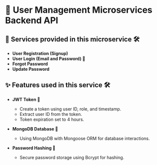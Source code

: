 # 👤 User Management Microservices Backend API

## 🚀 Services provided in this microservice 🛠️
* **User Registration (Signup)**
* **User Login (Email and Password) 🔐**
* **Forgot Password**
* **Update Password**

## ✨ Features used in this service 🛠️
* **JWT Token 🪪**
  * Create a token using user ID, role, and timestamp.
  * Extract user ID from the token.
  * Token expiration set to 4 hours.
  
* **MongoDB Database 🍃**
  * Using MongoDB with Mongoose ORM for database interactions.
  
* **Password Hashing 🔑**
  * Secure password storage using Bcrypt for hashing.


